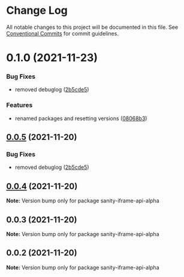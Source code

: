 # Change Log

All notable changes to this project will be documented in this file.
See [Conventional Commits](https://conventionalcommits.org) for commit guidelines.

# 0.1.0 (2021-11-23)


### Bug Fixes

* removed debuglog ([2b5cde5](https://github.com/snorrees/sanity-iframe-preview/commit/2b5cde5c9975aabde724999c52652d76844e8328))


### Features

* renamed packages and resetting versions ([08068b3](https://github.com/snorrees/sanity-iframe-preview/commit/08068b334310830e19668bc389f29e86b5c49065))






## [0.0.5](https://github.com/snorrees/sanity-iframe-preview/compare/sanity-iframe-api-alpha@0.0.4...sanity-iframe-api-alpha@0.0.5) (2021-11-20)


### Bug Fixes

* removed debuglog ([2b5cde5](https://github.com/snorrees/sanity-iframe-preview/commit/2b5cde5c9975aabde724999c52652d76844e8328))





## [0.0.4](https://github.com/snorrees/sanity-iframe-preview/compare/sanity-iframe-api-alpha@0.0.3...sanity-iframe-api-alpha@0.0.4) (2021-11-20)

**Note:** Version bump only for package sanity-iframe-api-alpha





## 0.0.3 (2021-11-20)

**Note:** Version bump only for package sanity-iframe-api-alpha





## 0.0.2 (2021-11-20)

**Note:** Version bump only for package sanity-iframe-api-alpha
